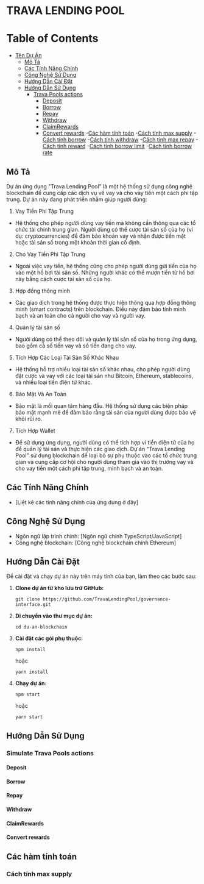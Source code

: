 # TRAVA LENDING POOL

# Table of Contents

- [Tên Dự Án](#tên-dự-án)
  - [Mô Tả](#mô-tả)
  - [Các Tính Năng Chính](#các-tính-năng-chính)
  - [Công Nghệ Sử Dụng](#công-nghệ-sử-dụng)
  - [Hướng Dẫn Cài Đặt](#hướng-dẫn-cài-đặt)
  - [Hướng Dẫn Sử Dụng](#hướng-dẫn-sử-dụng) 
    - [Trava Pools actions](#simulate-trava-pools-actions)
        - [Deposit](#deposit)
        - [Borrow](#borrow)
        - [Repay](#repay)
        - [Withdraw](#withdraw)
        - [ClaimRewards](#claimrewards)
        - [Convert rewards](#convert-rewards)
  -[Các hàm tính toán](#các-hàm-tính-toán)
    -[Cách tính max supply](#cách-tính-max-supply) 
    -[Cách tính borrow](#cách-tính-borrow) 
    -[Cách tính withdraw](#cách-tính-withdraw) 
    -[Cách tính max repay](#cách-tính-max-repay) 
    -[Cách tính reward](#cách-tính-reward) 
    -[Cách tính borrow limit](#cách-tính-borrow-limit) 
    -[Cách tính borrow rate](#cách-tính-borrow-rate)

## Mô Tả

Dự án ứng dụng "Trava Lending Pool" là một hệ thống sử dụng công nghệ blockchain để cung cấp các dịch vụ về vay và cho vay tiền một cách phi tập trung. Dự án này đang phát triển nhằm giúp người dùng:

1. Vay Tiền Phi Tập Trung

- Hệ thống cho phép người dùng vay tiền mà không cần thông qua các tổ chức tài chính trung gian. Người dùng có thể cược tài sản số của họ (ví dụ: cryptocurrencies) để đảm bảo khoản vay và nhận được tiền mặt hoặc tài sản số trong một khoản thời gian cố định.

2. Cho Vay Tiền Phi Tập Trung

- Ngoài việc vay tiền, hệ thống cũng cho phép người dùng gửi tiền của họ vào một hồ bơi tài sản số. Những người khác có thể mượn tiền từ hồ bơi này bằng cách cược tài sản số của họ.

3. Hợp đồng thông minh

- Các giao dịch trong hệ thống được thực hiện thông qua hợp đồng thông minh (smart contracts) trên blockchain. Điều này đảm bảo tính minh bạch và an toàn cho cả người cho vay và người vay.

4. Quản lý tài sản số

- Người dùng có thể theo dõi và quản lý tài sản số của họ trong ứng dụng, bao gồm cả số tiền vay và số tiền đang cho vay.

5. Tích Hợp Các Loại Tài Sản Số Khác Nhau

- Hệ thống hỗ trợ nhiều loại tài sản số khác nhau, cho phép người dùng đặt cược và vay với các loại tài sản như Bitcoin, Ethereum, stablecoins, và nhiều loại tiền điện tử khác.

6. Bảo Mật Và An Toàn

- Bảo mật là mối quan tâm hàng đầu. Hệ thống sử dụng các biện pháp bảo mật mạnh mẽ để đảm bảo rằng tài sản của người dùng được bảo vệ khỏi rủi ro.

7. Tích Hợp Wallet

- Để sử dụng ứng dụng, người dùng có thể tích hợp ví tiền điện tử của họ để quản lý tài sản và thực hiện các giao dịch.
  Dự án "Trava Lending Pool" sử dụng blockchain để loại bỏ sự phụ thuộc vào các tổ chức trung gian và cung cấp cơ hội cho người dùng tham gia vào thị trường vay và cho vay tiền một cách phi tập trung, minh bạch và an toàn.

## Các Tính Năng Chính

- [Liệt kê các tính năng chính của ứng dụng ở đây]

## Công Nghệ Sử Dụng

- Ngôn ngữ lập trình chính: [Ngôn ngữ chính TypeScript/JavaScript]
- Công nghệ blockchain: [Công nghệ blockchain chính Ethereum]

## Hướng Dẫn Cài Đặt

Để cài đặt và chạy dự án này trên máy tính của bạn, làm theo các bước sau:

1. **Clone dự án từ kho lưu trữ GitHub:**

   ```shell
   git clone https://github.com/TravaLendingPool/governance-interface.git
   ```

2. **Di chuyển vào thư mục dự án:**

   ```shell
   cd du-an-blockchain
   ```

3. **Cài đặt các gói phụ thuộc:**

   ```shell
   npm install
   ```

   hoặc

   ```shell
   yarn install
   ```

4. **Chạy dự án:**

   ```shell
   npm start
   ```

   hoặc

   ```shell
   yarn start
   ```

## Hướng Dẫn Sử Dụng
### Simulate Trava Pools actions
#### Deposit
#### Borrow
#### Repay
#### Withdraw
#### ClaimRewards
#### Convert rewards

## Các hàm tính toán
### Cách tính max supply

    